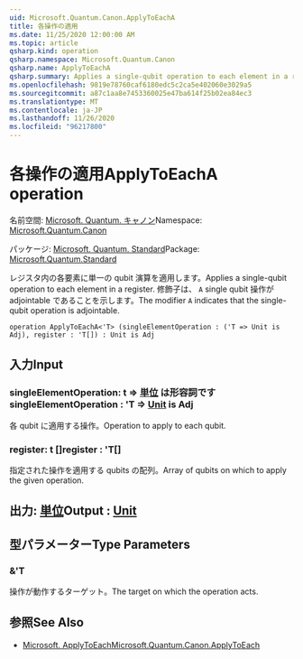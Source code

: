 ```yaml
---
uid: Microsoft.Quantum.Canon.ApplyToEachA
title: 各操作の適用
ms.date: 11/25/2020 12:00:00 AM
ms.topic: article
qsharp.kind: operation
qsharp.namespace: Microsoft.Quantum.Canon
qsharp.name: ApplyToEachA
qsharp.summary: Applies a single-qubit operation to each element in a register. The modifier `A` indicates that the single-qubit operation is adjointable.
ms.openlocfilehash: 9819e78760caf6180edc5c2ca5e402060e3029a5
ms.sourcegitcommit: a87c1aa8e7453360025e47ba614f25b02ea84ec3
ms.translationtype: MT
ms.contentlocale: ja-JP
ms.lasthandoff: 11/26/2020
ms.locfileid: "96217800"
---
```

# <a name="applytoeacha-operation"></a><span data-ttu-id="2e671-102">各操作の適用</span><span class="sxs-lookup"><span data-stu-id="2e671-102">ApplyToEachA operation</span></span>

<span data-ttu-id="2e671-103">名前空間: [Microsoft. Quantum. キャノン](xref:Microsoft.Quantum.Canon)</span><span class="sxs-lookup"><span data-stu-id="2e671-103">Namespace: [Microsoft.Quantum.Canon](xref:Microsoft.Quantum.Canon)</span></span>

<span data-ttu-id="2e671-104">パッケージ: [Microsoft. Quantum. Standard](https://nuget.org/packages/Microsoft.Quantum.Standard)</span><span class="sxs-lookup"><span data-stu-id="2e671-104">Package: [Microsoft.Quantum.Standard](https://nuget.org/packages/Microsoft.Quantum.Standard)</span></span>


<span data-ttu-id="2e671-105">レジスタ内の各要素に単一の qubit 演算を適用します。</span><span class="sxs-lookup"><span data-stu-id="2e671-105">Applies a single-qubit operation to each element in a register.</span></span>
<span data-ttu-id="2e671-106">修飾子は、 `A` single qubit 操作が adjointable であることを示します。</span><span class="sxs-lookup"><span data-stu-id="2e671-106">The modifier `A` indicates that the single-qubit operation is adjointable.</span></span>

```qsharp
operation ApplyToEachA<'T> (singleElementOperation : ('T => Unit is Adj), register : 'T[]) : Unit is Adj
```


## <a name="input"></a><span data-ttu-id="2e671-107">入力</span><span class="sxs-lookup"><span data-stu-id="2e671-107">Input</span></span>

### <a name="singleelementoperation--t--unit--is-adj"></a><span data-ttu-id="2e671-108">singleElementOperation: t => [単位](xref:microsoft.quantum.lang-ref.unit)  は形容詞です</span><span class="sxs-lookup"><span data-stu-id="2e671-108">singleElementOperation : 'T => [Unit](xref:microsoft.quantum.lang-ref.unit)  is Adj</span></span>

<span data-ttu-id="2e671-109">各 qubit に適用する操作。</span><span class="sxs-lookup"><span data-stu-id="2e671-109">Operation to apply to each qubit.</span></span>


### <a name="register--t"></a><span data-ttu-id="2e671-110">register: t []</span><span class="sxs-lookup"><span data-stu-id="2e671-110">register : 'T[]</span></span>

<span data-ttu-id="2e671-111">指定された操作を適用する qubits の配列。</span><span class="sxs-lookup"><span data-stu-id="2e671-111">Array of qubits on which to apply the given operation.</span></span>



## <a name="output--unit"></a><span data-ttu-id="2e671-112">出力: [単位](xref:microsoft.quantum.lang-ref.unit)</span><span class="sxs-lookup"><span data-stu-id="2e671-112">Output : [Unit](xref:microsoft.quantum.lang-ref.unit)</span></span>



## <a name="type-parameters"></a><span data-ttu-id="2e671-113">型パラメーター</span><span class="sxs-lookup"><span data-stu-id="2e671-113">Type Parameters</span></span>

### <a name="t"></a><span data-ttu-id="2e671-114">&</span><span class="sxs-lookup"><span data-stu-id="2e671-114">'T</span></span>

<span data-ttu-id="2e671-115">操作が動作するターゲット。</span><span class="sxs-lookup"><span data-stu-id="2e671-115">The target on which the operation acts.</span></span>

## <a name="see-also"></a><span data-ttu-id="2e671-116">参照</span><span class="sxs-lookup"><span data-stu-id="2e671-116">See Also</span></span>

- [<span data-ttu-id="2e671-117">Microsoft. ApplyToEach</span><span class="sxs-lookup"><span data-stu-id="2e671-117">Microsoft.Quantum.Canon.ApplyToEach</span></span>](xref:Microsoft.Quantum.Canon.ApplyToEach)